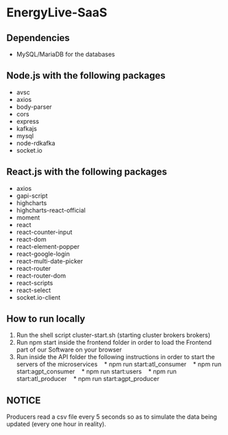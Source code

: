 # EnergyLive-SaaS
## Dependencies
* MySQL/MariaDB for the databases

## Node.js with the following packages
* avsc
* axios
* body-parser
* cors
* express
* kafkajs
* mysql
* node-rdkafka
* socket.io

## React.js with the following packages
* axios
* gapi-script
* highcharts
* highcharts-react-official
* moment
* react
* react-counter-input
* react-dom
* react-element-popper
* react-google-login
* react-multi-date-picker
* react-router
* react-router-dom
* react-scripts
* react-select
* socket.io-client

## How to run locally
1. Run the shell script cluster-start.sh (starting cluster brokers brokers)
2. Run npm start inside the frontend folder in order to load the Frontend part of our Software on your browser
3. Run inside the API folder the following instructions in order to start the servers of the microservices
&nbsp;&nbsp; * npm run start:atl_consumer
&nbsp;&nbsp; * npm run start:agpt_consumer
&nbsp;&nbsp;  * npm run start:users
&nbsp;&nbsp;  * npm run start:atl_producer
&nbsp;&nbsp;  * npm run start:agpt_producer

## NOTICE
Producers read a csv file every 5 seconds so as to simulate the data being updated (every one hour in reality).
